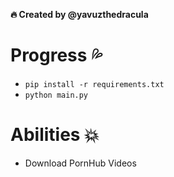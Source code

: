 **🔥 Created by @yavuzthedracula**

# Progress 💦
- `pip install -r requirements.txt`
- `python main.py`

# Abilities 💥
- Download PornHub Videos
